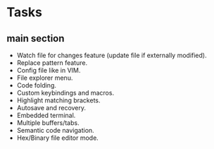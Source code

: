 # Tasks

## main section

- Watch file for changes feature (update file if externally modified).
- Replace pattern feature.
- Config file like in VIM.
- File explorer menu.
- Code folding.
- Custom keybindings and macros.
- Highlight matching brackets.
- Autosave and recovery.
- Embedded terminal.
- Multiple buffers/tabs.
- Semantic code navigation.
- Hex/Binary file editor mode.
